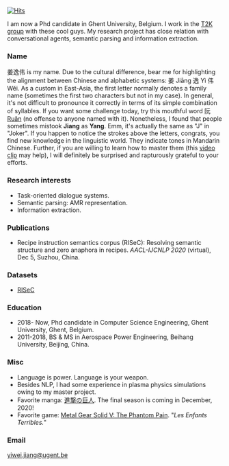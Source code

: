 [![Hits](https://hits.seeyoufarm.com/api/count/incr/badge.svg?url=https%3A%2F%2Fyiweijiang2015.github.io&count_bg=%2379C83D&title_bg=%23555555&icon=&icon_color=%23E7E7E7&title=Visitors&edge_flat=false)](https://hits.seeyoufarm.com)

I am now a Phd candidate in Ghent University, Belgium. I work in the [T2K group](https://ugentt2k.github.io/) with these cool guys. My research project has close relation with conversational agents, semantic parsing and information extraction.

### Name
姜逸伟 is my name. Due to the cultural difference, bear me for highlighting the alignment between Chinese and alphabetic systems: 姜 Jiāng 逸 Yì 伟 Wěi. 
As a custom in East-Asia, the first letter normally denotes a family name (sometimes the first two characters but not in my case). 
In general, it's not difficult to pronounce it correctly in terms of its simple combination of syllables.
If you want some challenge today, try this mouthful word 阮 [Ruǎn](https://youtu.be/XVBVuFjKHYw?t=4) (no offense to anyone named with it).
Nonetheless, I found that people sometimes mistook **Jiang** as **Yang**. Emm, it's actually the same as "J" in "Joker". 
If you happen to notice the strokes above the letters, congrats, you find new knowledge in the linguistic world. They indicate tones in Mandarin Chinese.
Further, if you are willing to learn how to master them (this [video clip](https://youtu.be/Wo13IvKqb4Y) may help), I will definitely be surprised and rapturously grateful to your efforts.

### Research interests
- Task-oriented dialogue systems.
- Semantic parsing: AMR representation.
- Information extraction.

### Publications
- Recipe instruction semantics corpus (RISeC): Resolving semantic structure and zero anaphora in recipes. *AACL-IJCNLP 2020* (virtual), Dec 5, Suzhou, China.

### Datasets
- [RISeC](https://github.com/YiweiJiang2015/RISeC)

### Education
- 2018- Now, Phd candidate in Computer Science Engineering, Ghent University, Ghent, Belgium.
- 2011-2018, BS & MS in Aerospace Power Engineering, Beihang University, Beijing, China.

### Misc
- Language is power. Language is your weapon.
- Besides NLP, I had some experience in plasma physics simulations owing to my master project. 
- Favorite manga: [進撃の巨人](https://en.wikipedia.org/wiki/Attack_on_Titan). The final season is coming in December, 2020!
- Favorite game: [Metal Gear Solid V: The Phantom Pain](https://en.wikipedia.org/wiki/Metal_Gear_Solid_V:_The_Phantom_Pain). "*Les Enfants Terribles.*"

### Email
yiwei.jiang@ugent.be

